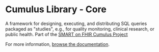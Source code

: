 # Cumulus Library - Core

A framework for designing, executing, and distributing SQL queries packaged as "studies", e.g., for quality monitoring, clinical research, or public health. Part of the [SMART on FHIR Cumulus Project](https://smarthealthit.org/cumulus-a-universal-sidecar-for-a-smart-learning-healthcare-system/)

For more information, [browse the documentation](https://docs.smarthealthit.org/cumulus/library).
